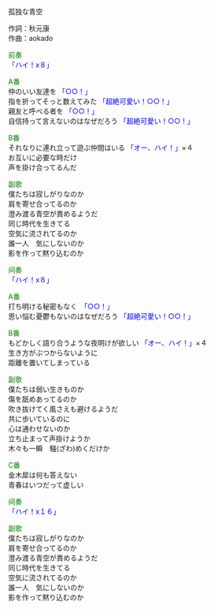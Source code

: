 孤独な青空  
  
作詞：秋元康  
作曲：aokado  
  
<font color=green>前奏</font>  
<font color=blue>「ハイ！x８」</font>   
  
<font color=green>A番</font>  
仲のいい友達を <font color=blue>「○○！」</font>   
指を折ってそっと数えてみた <font color=blue>「超絶可愛い！○○！」</font>   
親友と呼べる者を <font color=blue>「○○！」</font>   
自信持って言えないのはなぜだろう <font color=blue>「超絶可愛い！○○！」</font>   
  
<font color=green>B番</font>  
それなりに連れ立って遊ぶ仲間はいる <font color=blue>「オー、ハイ！」</font>×４   
お互いに必要な時だけ  
声を掛け合ってるんだ  
  
<font color=green>副歌</font>  
僕たちは寂しがりなのか   
肩を寄せ合ってるのか  
澄み渡る青空が責めるようだ  
同じ時代を生きてる  
空気に流されてるのか  
誰一人　気にしないのか  
影を作って黙り込むのか  
  
<font color=green>间奏</font>  
<font color=blue>「ハイ！x８」</font>   
  
<font color=green>A番</font>  
打ち明ける秘密もなく　<font color=blue>「○○！」</font>   
思い悩む憂鬱もないのはなぜだろう <font color=blue>「超絶可愛い！○○！」</font>   
  
<font color=green>B番</font>  
もどかしく語り合うような夜明けが欲しい <font color=blue>「オー、ハイ！」</font>×４   
生き方がぶつからないように  
距離を置いてしまっている  
  
<font color=green>副歌</font>  
僕たちは弱い生きものか  
傷を舐めあってるのか  
吹き抜けてく風さえも避けるようだ  
共に歩いているのに  
心は通わせないのか  
立ち止まって声掛けようか  
木々も一瞬　騒(ざわ)めくだけか  
  
<font color=green>C番</font>  
金木犀は何も答えない  
青春はいつだって虚しい  
  
<font color=green>间奏</font>  
<font color=blue>「ハイ！x１６」</font>   
  
<font color=green>副歌</font>  
僕たちは寂しがりなのか  
肩を寄せ合ってるのか  
澄み渡る青空が責めるようだ  
同じ時代を生きてる  
空気に流されてるのか  
誰一人　気にしないのか  
影を作って黙り込むのか  
